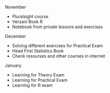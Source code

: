 November
- Pluralsight course
- Verzani Book R
- Notebook from private lessons and exercises

December
- Solving different exercises for Practical Exam
- Head First Statistics Book
- Check resourses and other courses in internet

January
- Learning for Theory Exam
- Learning for Practical Exam
- Learning for R exam
